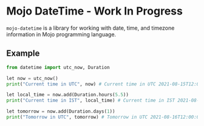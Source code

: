 # Mojo DateTime - Work In Progress

`mojo-datetime` is a library for working with date, time, and timezone information in Mojo programming language.

## Example

```py
from datetime import utc_now, Duration

let now = utc_now()
print("Current time in UTC", now) # Current time in UTC 2021-08-15T12:00:00Z

let local_time = now.add(Duration.hours(5.5))
print("Current time in IST", local_time) # Current time in IST 2021-08-15T17:30:00Z

let tomorrow = now.add(Duration.days(1))
print("Tomorrow in UTC", tomorrow) # Tomorrow in UTC 2021-08-16T12:00:00Z
```
